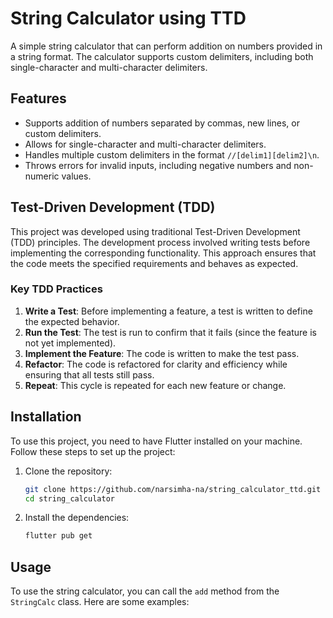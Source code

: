 # String Calculator using TTD

A simple string calculator that can perform addition on numbers provided in a string format. The calculator supports custom delimiters, including both single-character and multi-character delimiters.

## Features

- Supports addition of numbers separated by commas, new lines, or custom delimiters.
- Allows for single-character and multi-character delimiters.
- Handles multiple custom delimiters in the format `//[delim1][delim2]\n`.
- Throws errors for invalid inputs, including negative numbers and non-numeric values.

## Test-Driven Development (TDD)

This project was developed using traditional Test-Driven Development (TDD) principles. The development process involved writing tests before implementing the corresponding functionality. This approach ensures that the code meets the specified requirements and behaves as expected.

### Key TDD Practices

1. **Write a Test**: Before implementing a feature, a test is written to define the expected behavior.
2. **Run the Test**: The test is run to confirm that it fails (since the feature is not yet implemented).
3. **Implement the Feature**: The code is written to make the test pass.
4. **Refactor**: The code is refactored for clarity and efficiency while ensuring that all tests still pass.
5. **Repeat**: This cycle is repeated for each new feature or change.

## Installation

To use this project, you need to have Flutter installed on your machine. Follow these steps to set up the project:

1. Clone the repository:

   ```bash
   git clone https://github.com/narsimha-na/string_calculator_ttd.git
   cd string_calculator
   ```

2. Install the dependencies:
   ```bash
   flutter pub get
   ```

## Usage

To use the string calculator, you can call the `add` method from the `StringCalc` class. Here are some examples:
